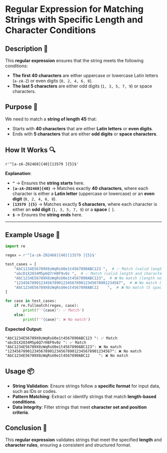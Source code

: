 # Regular Expression for Matching Strings with Specific Length and Character Conditions

## Description 📝

This **regular expression** ensures that the string meets the following conditions:

-   **The first 40 characters** are either uppercase or lowercase Latin letters (`a-zA-Z`) or even digits (`0, 2, 4, 6, 8`).
-   **The last 5 characters** are either odd digits (`1, 3, 5, 7, 9`) or space characters.

## Purpose 🎯

We need to match a **string of length 45** that:

-   Starts with **40 characters** that are either **Latin letters** or **even digits**.
-   Ends with **5 characters** that are either **odd digits** or **space characters**.

## How It Works 🔍

```regex
r'^[a-zA-Z02468]{40}[13579 ]{5}$'
```

**Explanation**:

-   **`^`** → Ensures the **string starts** here.
-   **`[a-zA-Z02468]{40}`** → Matches exactly **40 characters**, where each character is either a **Latin letter** (uppercase or lowercase) or an **even digit** (`0, 2, 4, 6, 8`).
-   **`[13579 ]{5}`** → Matches exactly **5 characters**, where each character is either an **odd digit** (`1, 3, 5, 7, 9`) or a **space** (` `).
-   **`$`** → Ensures the **string ends** here.

---

## Example Usage 📜

```python
import re

regex = r'^[a-zA-Z02468]{40}[13579 ]{5}$'

test_cases = [
    "AbC1234E56789X0zWqRsU0e1t4567890ABC123 ",  # ✅ Match (valid length and characters)
    "abcD1X2O34M5p6Q7rH8F9v0z ",  # ✅ Match (valid length and characters)
    "AbC1234E56789X0zWqRsU0e1t4567890ABC123",  # ❌ No match (length not 45)
    "12345678901234567890123456789012345678901234567",  # ❌ No match (last characters are not odd digits or space)
    "AbC1234E56789X0zWqRsU0e1t4567890ABC12    ",  # ❌ No match (5 spaces at the end must be odd digits or space, not a mix)
]

for case in test_cases:
    if re.fullmatch(regex, case):
        print(f'"{case}": ✅ Match')
    else:
        print(f'"{case}": ❌ No match')
```

**Expected Output:**

```
"AbC1234E56789X0zWqRsU0e1t4567890ABC123 ": ✅ Match
"abcD1X2O34M5p6Q7rH8F9v0z ": ✅ Match
"AbC1234E56789X0zWqRsU0e1t4567890ABC123": ❌ No match
"12345678901234567890123456789012345678901234567": ❌ No match
"AbC1234E56789X0zWqRsU0e1t4567890ABC12    ": ❌ No match
```

## Usage 📦

-   **String Validation**: Ensure strings follow a **specific format** for input data, such as IDs or codes.
-   **Pattern Matching**: Extract or identify strings that match **length-based conditions**.
-   **Data Integrity**: Filter strings that meet **character set and position criteria**.

## Conclusion 🚀

This **regular expression** validates strings that meet the specified **length** and **character rules**, ensuring a consistent and structured format.
